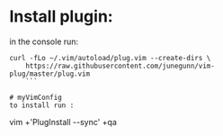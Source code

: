 # Install plugin:
in the console run:
```
curl -fLo ~/.vim/autoload/plug.vim --create-dirs \
    https://raw.githubusercontent.com/junegunn/vim-plug/master/plug.vim
    ```

# myVimConfig
to install run :
```
vim +'PlugInstall --sync' +qa
```
